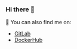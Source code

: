 ### Hi there :rocket:

🔭 You can also find me on:
  - [GitLab](https://gitlab.com/graemenail)
  - [DockerHub](https://hub.docker.com/u/graemenail)

<!--
**graemenail/graemenail** is a ✨ _special_ ✨ repository because its `README.md` (this file) appears on your GitHub profile.

Here are some ideas to get you started:

- 🔭 I’m currently working on ...
- 🌱 I’m currently learning ...
- 👯 I’m looking to collaborate on ...
- 🤔 I’m looking for help with ...
- 💬 Ask me about ...
- 📫 How to reach me: ...
- 😄 Pronouns: ...
- ⚡ Fun fact: ...
-->
